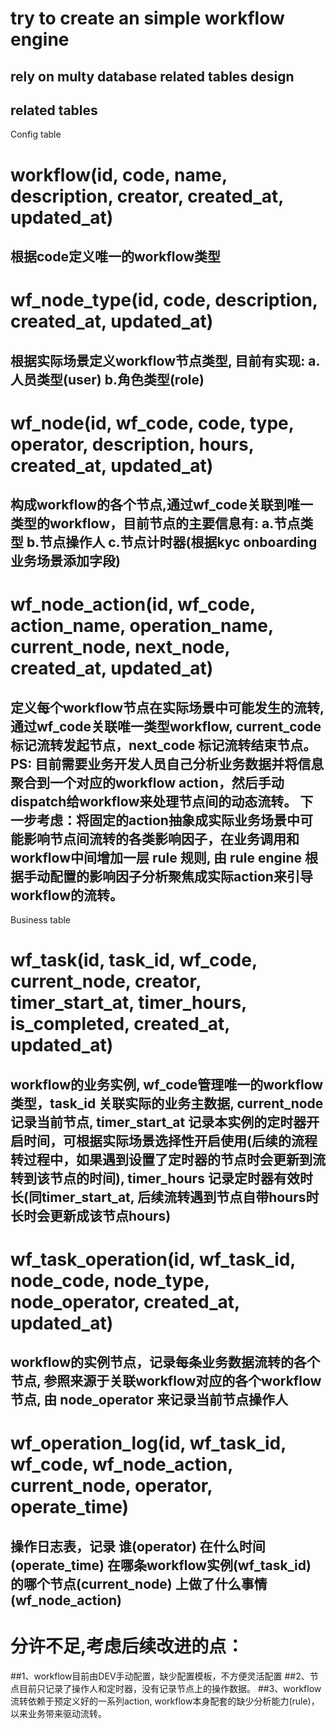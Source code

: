 # try to create an simple workflow engine
## rely on multy database related tables design 


## related tables
Config table
# workflow(id, code, name, description, creator, created_at, updated_at)
## 根据code定义唯一的workflow类型
# wf_node_type(id, code, description, created_at, updated_at)
## 根据实际场景定义workflow节点类型, 目前有实现: a.人员类型(user) b.角色类型(role)
# wf_node(id, wf_code, code, type, operator, description, hours, created_at, updated_at)
## 构成workflow的各个节点,通过wf_code关联到唯一类型的workflow，目前节点的主要信息有: a.节点类型  b.节点操作人  c.节点计时器(根据kyc onboarding 业务场景添加字段)
# wf_node_action(id, wf_code, action_name, operation_name, current_node, next_node, created_at, updated_at)
## 定义每个workflow节点在实际场景中可能发生的流转, 通过wf_code关联唯一类型workflow, current_code标记流转发起节点，next_code 标记流转结束节点。 PS: 目前需要业务开发人员自己分析业务数据并将信息聚合到一个对应的workflow action，然后手动dispatch给workflow来处理节点间的动态流转。 下一步考虑：将固定的action抽象成实际业务场景中可能影响节点间流转的各类影响因子，在业务调用和workflow中间增加一层 rule 规则, 由 rule engine 根据手动配置的影响因子分析聚焦成实际action来引导workflow的流转。

Business table
# wf_task(id, task_id, wf_code, current_node, creator, timer_start_at, timer_hours, is_completed, created_at, updated_at)
## workflow的业务实例, wf_code管理唯一的workflow类型，task_id 关联实际的业务主数据, current_node 记录当前节点, timer_start_at 记录本实例的定时器开启时间，可根据实际场景选择性开启使用(后续的流程转过程中，如果遇到设置了定时器的节点时会更新到流转到该节点的时间), timer_hours 记录定时器有效时长(同timer_start_at, 后续流转遇到节点自带hours时长时会更新成该节点hours)
# wf_task_operation(id, wf_task_id, node_code, node_type, node_operator, created_at, updated_at)
## workflow的实例节点，记录每条业务数据流转的各个节点, 参照来源于关联workflow对应的各个workflow节点, 由 node_operator 来记录当前节点操作人
# wf_operation_log(id, wf_task_id, wf_code, wf_node_action, current_node, operator, operate_time)
## 操作日志表，记录 谁(operator) 在什么时间(operate_time) 在哪条workflow实例(wf_task_id) 的哪个节点(current_node) 上做了什么事情(wf_node_action)

# 分许不足,考虑后续改进的点：
##1、workflow目前由DEV手动配置，缺少配置模板，不方便灵活配置
##2、节点目前只记录了操作人和定时器，没有记录节点上的操作数据。
##3、workflow流转依赖于预定义好的一系列action, workflow本身配套的缺少分析能力(rule)，以来业务带来驱动流转。




